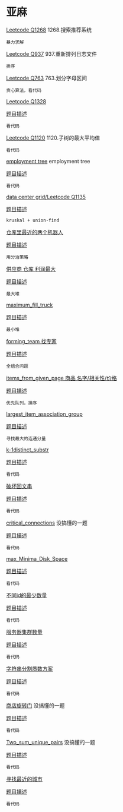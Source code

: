 # 亚麻


[Leetcode Q1268](java_src/1268.搜索推荐系统.java) 1268.搜索推荐系统
```
暴力求解
```

[Leetcode Q937](java_src/937.重新排列日志文件.java) 937.重新排列日志文件
```
排序
```

[Leetcode Q763](java_src/763.划分字母区间.java) 763.划分字母区间
```
贪心算法，看代码
```

[Leetcode Q1328](java_src/1328.破坏回文串.java)

[题目描述](https://leetcode-cn.com/problems/break-a-palindrome/)
```
看代码
```

[Leetcode Q1120](java_src/1120.子树的最大平均值.java) 1120.子树的最大平均值
```
看代码
```
[employment tree](java_src/oa2_employment_tree.java) employment tree

[题目描述](https://leetcode.com/discuss/interview-question/797541/Amazon-Online-Assessment-2-SDE-1)
```
看代码
```

[data center grid/Leetcode Q1135](java_src/最小生成树oa_q1135.java)

[题目描述](https://leetcode.com/discuss/interview-question/797541/Amazon-Online-Assessment-2-SDE-1)
```
kruskal + union-find
```

[仓库里最近的两个机器人](java_src/closestPointPairs.java)

[题目描述](https://leetcode.com/discuss/interview-question/799431/AMAZON-OA-2021-NEW-GRAD)
```
用分治策略
```

[供应商 仓库 利润最大](java_src/oa2profit.java)

[题目描述](https://leetcode.com/discuss/interview-question/799615/Amazon-OA2-New-Grad-2021-or-Sorting-Problem)
```
最大堆
```

[maximum_fill_truck](java_src/maximum_fill_truck.java)

[题目描述](https://leetcode.com/discuss/interview-question/793606/Amazon-OA-Question)
```
最小堆
```

[forming_team 找专家](java_src/forming_team.java)

[题目描述](https://www.1point3acres.com/bbs/thread-661422-1-1.html)
```
全组合问题
```

[items_from_given_page 商品 名字/相关性/价格](java_src/items_from_given_page.java)

[题目描述](https://leetcode.com/discuss/interview-question/801590/Amazon-New-Grad-2021-OA2)
```
优先队列，排序
```

[largest_item_association_group](java_src/largest_item_association_group.java)

[题目描述](https://leetcode.com/discuss/interview-question/783947/Amazon-or-OA-or-SDE-1-or-Aug-2020)
```
寻找最大的连通分量
```

[k-1distinct_substr](java_src/k-1distinct_substr.java)

[题目描述](https://leetcode.com/discuss/interview-question/783947/Amazon-or-OA-or-SDE-1-or-Aug-2020)
```
看代码
```

[破坏回文串](java_src/破坏回文串.java)

[题目描述](https://leetcode-cn.com/problems/break-a-palindrome/)
```
看代码
```

[critical_connections](java_src/critical_connections.java) 没搞懂的一题

[题目描述](https://leetcode.com/discuss/interview-question/372581)
```
看代码
```

[max_Minima_Disk_Space](java_src/max_Minima_Disk_Space.java)

[题目描述](https://www.1point3acres.com/bbs/thread-661621-1-1.html)
```
看代码
```

[不同id的最少数量](java_src/不同id的最少数量.java)

[题目描述](https://www.1point3acres.com/bbs/thread-661621-1-1.html)
```
看代码
```

[服务器集群数量](java_src/服务器集群数量.java)

[题目描述](https://www.1point3acres.com/bbs/thread-662080-1-1.html)
```
看代码
```

[字符串分割质数方案](java_src/字符串分割质数方案.java)

[题目描述](https://www.1point3acres.com/bbs/thread-661768-1-1.html)
```
看代码
```

[商店旋转门](java_src/商店旋转门.java) 没搞懂的一题

[题目描述](https://leetcode.com/discuss/interview-question/798231/Amazon-OA-for-SDE1)
```
看代码
```

[Two_sum_unique_pairs](java_src/Two_sum_unique_pairs.java) 没搞懂的一题

[题目描述](https://leetcode.com/discuss/interview-question/372434)
```
看代码
```

[寻找最近的城市](java_src/寻找最近的城市.java)

[题目描述](https://www.1point3acres.com/bbs/thread-661422-1-1.html)
```
看代码
```
